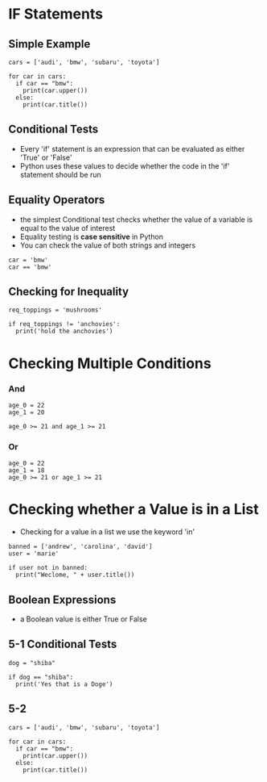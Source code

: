 # IF Statements

## Simple Example
```
cars = ['audi', 'bmw', 'subaru', 'toyota']

for car in cars:
  if car == "bmw":
    print(car.upper())
  else:
    print(car.title())

```

## Conditional Tests
- Every 'if' statement is an expression that can be evaluated as either 'True' or 'False'
- Python uses these values to decide whether the code in the 'if' statement should be run

## Equality Operators
- the simplest Conditional test checks whether the value of a variable is equal to the value of interest
- Equality testing is **case sensitive** in Python
- You can check the value of both strings and integers
```
car = 'bmw'
car == 'bmw'

```

## Checking for Inequality
```
req_toppings = 'mushrooms'

if req_toppings != 'anchovies':
  print('hold the anchovies')
```

# Checking Multiple Conditions

### And
```
age_0 = 22
age_1 = 20

age_0 >= 21 and age_1 >= 21

```

### Or
```
age_0 = 22
age_1 = 18
age_0 >= 21 or age_1 >= 21

```

# Checking whether a Value is in a List
- Checking for a value in a list we use the keyword 'in'
```
banned = ['andrew', 'carolina', 'david']
user = 'marie'

if user not in banned:
  print("Weclome, " + user.title())
```

## Boolean Expressions
- a Boolean value is either True or False

## 5-1 Conditional Tests
```
dog = "shiba"

if dog == "shiba":
  print('Yes that is a Doge')

```

## 5-2
```
cars = ['audi', 'bmw', 'subaru', 'toyota']

for car in cars:
  if car == "bmw":
    print(car.upper())
  else:
    print(car.title())

```
